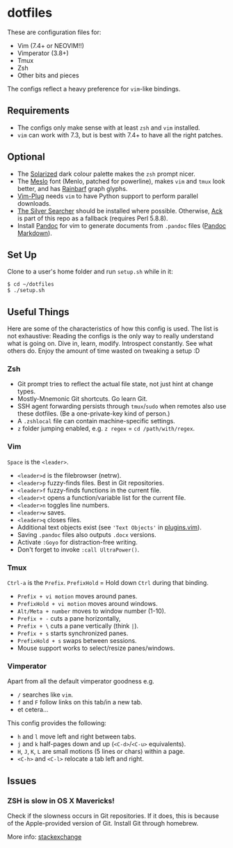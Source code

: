 # dotfiles

These are configuration files for:

- Vim (7.4+ or NEOVIM!!)
- Vimperator (3.8+)
- Tmux
- Zsh
- Other bits and pieces

The configs reflect a heavy preference for `vim`-like bindings.

## Requirements

- The configs only make sense with at least `zsh` and `vim` installed.
- `vim` can work with 7.3, but is best with 7.4+ to have all the right patches.

## Optional

- The [Solarized][] dark colour palette makes the `zsh` prompt nicer.
- The [Meslo][] font (Menlo, patched for powerline), makes `vim` and `tmux` look
  better, and has [Rainbarf][] graph glyphs.
- [Vim-Plug][] needs `vim` to have Python support to perform parallel downloads.
- [The Silver Searcher][] should be installed where possible. Otherwise, [Ack][]
  is part of this repo as a fallback (requires Perl 5.8.8).
- Install [Pandoc][] for vim to generate documents from `.pandoc` files ([Pandoc
  Markdown][]).

[Solarized]: http://ethanschoonover.com/solarized
[Meslo]: https://github.com/Lokaltog/powerline-fonts
[Rainbarf]: https://github.com/creaktive/rainbarf
[Vim-Plug]: https://github.com/junegunn/vim-plug
[The Silver Searcher]: https://github.com/ggreer/the_silver_searcher
[Ack]: http://beyondgrep.com/
[Pandoc]: http://pandoc.org/
[Pandoc Markdown]: http://pandoc.org/README.html#pandocs-markdown

## Set Up

Clone to a user's home folder and run `setup.sh` while in it:

    $ cd ~/dotfiles
    $ ./setup.sh

## Useful Things

Here are some of the characteristics of how this config is used. The list is not
exhaustive: Reading the configs is the only way to really understand what is
going on. Dive in, learn, modify. Introspect constantly. See what others do.
Enjoy the amount of time wasted on tweaking a setup :D

### Zsh

 - Git prompt tries to reflect the actual file state, not just hint at change
   types.
 - Mostly-Mnemonic Git shortcuts. Go learn Git.
 - SSH agent forwarding persists through `tmux`/`sudo` when remotes also
   use these dotfiles. (Be a one-private-key kind of person.)
 - A `.zshlocal` file can contain machine-specific settings.
 - `z` folder jumping enabled, e.g. `z regex` = `cd /path/with/regex`.

### Vim

`Space` is the `<leader>`.

 - `<leader>d` is the filebrowser (netrw).
 - `<leader>p` fuzzy-finds files. Best in Git repositories.
 - `<leader>f` fuzzy-finds functions in the current file.
 - `<leader>t` opens a function/variable list for the current file.
 - `<leader>n` toggles line numbers.
 - `<leader>w` saves.
 - `<leader>q` closes files.
 - Additional text objects exist (see `'Text Objects'` in [plugins.vim][]).
 - Saving `.pandoc` files also outputs `.docx` versions.
 - Activate `:Goyo` for distraction-free writing.
 - Don't forget to invoke `:call UltraPower()`.

[plugins.vim]: vim/plugins.vim

### Tmux

`Ctrl-a` is the `Prefix`. `PrefixHold` = Hold down `Ctrl` during that binding.

 - `Prefix + vi motion` moves around panes.
 - `PrefixHold + vi motion` moves around windows.
 - `Alt/Meta + number` moves to window number (1-10).
 - `Prefix + -` cuts a pane horizontally,
 - `Prefix + \` cuts a pane vertically (think `|`).
 - `Prefix + s` starts synchronized panes.
 - `PrefixHold + s` swaps between sessions.
 - Mouse support works to select/resize panes/windows.

### Vimperator

Apart from all the default vimperator goodness e.g.
 - `/` searches like `vim`.
 - `f` and `F` follow links on this tab/in a new tab.
 - et cetera...

This config provides the following:
 - `h` and `l` move left and right between tabs.
 - `j` and `k` half-pages down and up (`<C-d>`/`<C-u>` equivalents).
 - `H`, `J`, `K`, `L` are small motions (5 lines or chars) within a page.
 - `<C-h>` and `<C-l>` relocate a tab left and right.

## Issues

### ZSH is slow in OS X Mavericks!

Check if the slowness occurs in Git repositories. If it does, this is because of
the Apple-provided version of Git. Install Git through homebrew.

More info: [stackexchange][]

[stackexchange]: http://apple.stackexchange.com/questions/106784/terminal-goes-slow-after-install-mavericks-os
